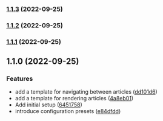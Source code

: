 ### [1.1.3](https://github.com/mstream/encyclopedia-of-software-engineering/compare/1.1.2...1.1.3) (2022-09-25)

### [1.1.2](https://github.com/mstream/encyclopedia-of-software-engineering/compare/1.1.1...1.1.2) (2022-09-25)

### [1.1.1](https://github.com/mstream/encyclopedia-of-software-engineering/compare/1.1.0...1.1.1) (2022-09-25)

## 1.1.0 (2022-09-25)


### Features

* add a template for navigating between articles ([dd101d6](https://github.com/mstream/encyclopedia-of-software-engineering/commit/dd101d6b0fe0ef75fba6638ad737201d824ea28f))
* add a template for rendering articles ([4a8eb01](https://github.com/mstream/encyclopedia-of-software-engineering/commit/4a8eb01c7bba20554be7b0e807a686ead499dd2f))
* Add initial setup ([6451758](https://github.com/mstream/encyclopedia-of-software-engineering/commit/64517586057276875f6c6d651eac790b4ac9534e))
* introduce configuration presets ([e84dfdd](https://github.com/mstream/encyclopedia-of-software-engineering/commit/e84dfddf852a7f671758873137682b14c251db2f))

